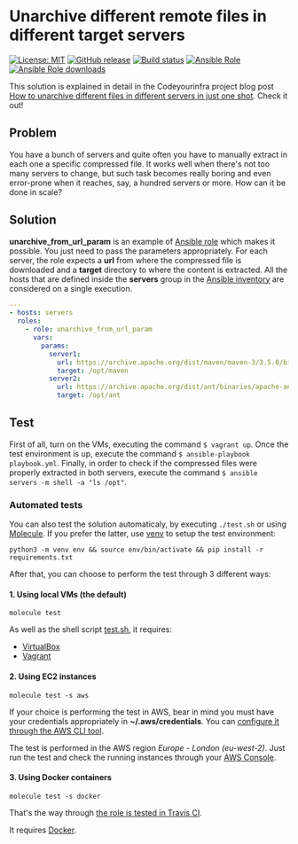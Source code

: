 # Unarchive different remote files in different target servers

[![License: MIT](https://img.shields.io/badge/License-MIT-yellow.svg)](https://opensource.org/licenses/MIT) [![GitHub release](https://img.shields.io/github/release/codeyourinfra/unarchive_from_url_param.svg)](https://github.com/codeyourinfra/unarchive_from_url_param/releases/latest) [![Build status](https://travis-ci.org/codeyourinfra/unarchive_from_url_param.svg?branch=master)](https://travis-ci.org/codeyourinfra/unarchive_from_url_param) [![Ansible Role](https://img.shields.io/ansible/role/42056.svg)](https://galaxy.ansible.com/codeyourinfra/unarchive_from_url_param) [![Ansible Role downloads](https://img.shields.io/ansible/role/d/42056.svg)](https://galaxy.ansible.com/codeyourinfra/unarchive_from_url_param)

This solution is explained in detail in the Codeyourinfra project blog post [How to unarchive different files in different servers in just one shot](http://codeyourinfra.today/how-to-unarchive-different-files-in-different-servers-in-just-one-shot). Check it out!

## Problem

You have a bunch of servers and quite often you have to manually extract in each one a specific compressed file. It works well when there's not too many servers to change, but such task becomes really boring and even error-prone when it reaches, say, a hundred servers or more. How can it be done in scale?

## Solution

**unarchive_from_url_param** is an example of [Ansible role](https://docs.ansible.com/ansible/latest/user_guide/playbooks_reuse_roles.html) which makes it possible. You just need to pass the parameters appropriately. For each server, the role expects a **url** from where the compressed file is downloaded and a **target** directory to where the content is extracted. All the hosts that are defined inside the **servers** group in the [Ansible inventory](https://docs.ansible.com/ansible/latest/user_guide/intro_inventory.html) are considered on a single execution.

```yml
---
- hosts: servers
  roles:
    - role: unarchive_from_url_param
      vars:
        params:
          server1:
            url: https://archive.apache.org/dist/maven/maven-3/3.5.0/binaries/apache-maven-3.5.0-bin.tar.gz
            target: /opt/maven
          server2:
            url: https://archive.apache.org/dist/ant/binaries/apache-ant-1.10.1-bin.zip
            target: /opt/ant
```

## Test

First of all, turn on the VMs, executing the command `$ vagrant up`. Once the test environment is up, execute the command `$ ansible-playbook playbook.yml`. Finally, in order to check if the compressed files were properly extracted in both servers, execute the command `$ ansible servers -m shell -a "ls /opt"`.

### Automated tests

You can also test the solution automaticaly, by executing `./test.sh` or using [Molecule](https://molecule.readthedocs.io). If you prefer the latter, use [venv](https://docs.python.org/3/tutorial/venv.html) to setup the test environment:

`python3 -m venv env && source env/bin/activate && pip install -r requirements.txt`

After that, you can choose to perform the test through 3 different ways:

#### 1. Using local VMs (the default)

`molecule test`

As well as the shell script [test.sh](test.sh), it requires:

- [VirtualBox](https://www.virtualbox.org)
- [Vagrant](https://www.vagrantup.com)

#### 2. Using EC2 instances

`molecule test -s aws`

If your choice is performing the test in AWS, bear in mind you must have your credentials appropriately in **~/.aws/credentials**. You can [configure it through the AWS CLI tool](https://docs.aws.amazon.com/cli/latest/userguide/cli-chap-configure.html).

The test is performed in the AWS region *Europe - London (eu-west-2)*. Just run the test and check the running instances through your [AWS Console](https://eu-west-2.console.aws.amazon.com/ec2/v2).

#### 3. Using Docker containers

`molecule test -s docker`

That's the way through [the role is tested in Travis CI](https://travis-ci.org/codeyourinfra/unarchive_from_url_param).

It requires [Docker](https://www.docker.com).

